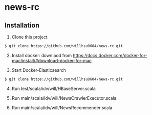 # news-rc

## Installation
1.  Clone this project

```sh
$ git clone https://github.com/willhsu0604/news-rc.git
```

2.  Install docker: downlaod from https://docs.docker.com/docker-for-mac/install/#download-docker-for-mac

3.  Start Docker-Elasticsearch

```sh
$ git clone https://github.com/willhsu0604/news-rc.git
```

4.  Run test/scala/idv/will/HBaseServer.scala

5.  Run main/scala/idv/will/NewsCrawlerExecutor.scala

6.  Run main/scala/idv/will/NewsRecommender.scala

